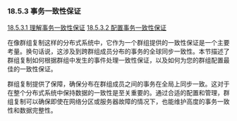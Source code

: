 ### 18.5.3 事务一致性保证

[18.5.3.1 理解事务一致性保证](./18.05.03.01.理解事务一致性保证.md)
[18.5.3.2 配置事务一致性保证](./18.05.03.02.配置事务一致性保证.md)

在像群组复制这样的分布式系统中，它作为一个群组提供的一致性保证是一个主要考量。换句话说，这涉及到跨群组成员分布的事务的全球同步一致性。本节描述了群组复制如何根据群组中发生的事件处理一致性保证，以及如何为您的群组配置最佳的一致性保证。

群组复制提供了保障，确保分布在群组成员之间的事务在全局上同步一致。这对于在整个分布式系统中保持数据的一致性是至关重要的。通过合适的配置和管理，群组复制可以确保即使在网络分区或服务器故障的情况下，也能维护高度的事务一致性和数据完整性。